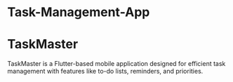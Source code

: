 # Task-Management-App

# TaskMaster

TaskMaster is a Flutter-based mobile application designed for efficient task management with features like to-do lists, reminders, and priorities.